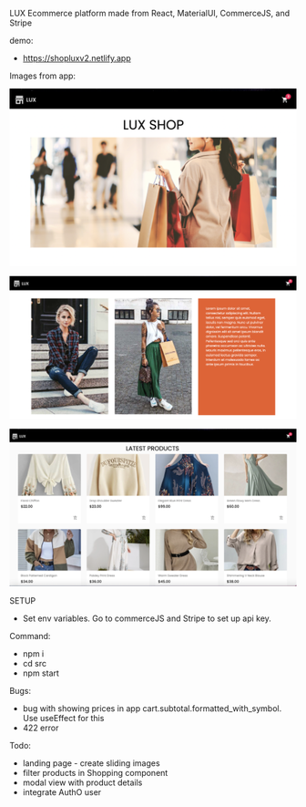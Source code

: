LUX
Ecommerce platform made from React, MaterialUI, CommerceJS, and Stripe

demo:

- https://shopluxv2.netlify.app

Images from app:

![](src/assets/sample/home2.png?raw=true)

![](src/assets/sample/models.png?raw=true)

![](src/assets/sample/products.png?raw=true)

SETUP

- Set env variables. Go to commerceJS and Stripe to set up api key.

Command:

- npm i
- cd src
- npm start

Bugs:

- bug with showing prices in app cart.subtotal.formatted_with_symbol. Use useEffect for this
- 422 error

Todo:

- landing page - create sliding images
- filter products in Shopping component
- modal view with product details
- integrate AuthO user
